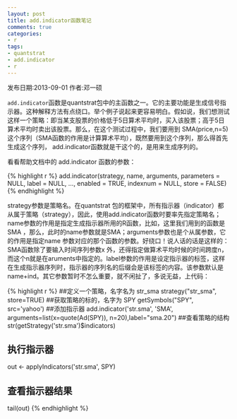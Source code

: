 ```yaml
---
layout: post
title: add.indicator函数笔记
comments: true
categories:
- r
tags:
- quantstrat
- add.indicator
- r
---
```


发布日期:2013-09-01 作者:邓一硕 

<code>add.indicator</code>函数是quantstrat包中的主函数之一。它的主要功能是生成信号指示器。这种解释方法有点绕口。举个例子说起来更容易明白。假如说，我们想测试这样一个策略：即当某支股票的价格低于5日算术平均时，买入该股票；高于5日算术平均时卖出该股票。那么，在这个测试过程中，我们要用到 SMA(price,n=5) 这个序列（SMA函数的作用是计算算术平均），既然要用到这个序列，那么得首先生成这个序列， add.indicator函数就是干这个的，是用来生成序列的。

看看帮助文档中的 add.indicator 函数的参数：

{% highlight r %}
add.indicator(strategy, name, arguments,
    parameters = NULL, label = NULL, ..., enabled = TRUE,
    indexnum = NULL, store = FALSE)
{% endhighlight %}

strategy参数是策略名。在quantstrat 包的框架中，所有指示器（indicator）都从属于策略（strategy），因此，使用add.indicator函数时要率先指定策略名；name参数的作用是指定生成指示器所用的R函数，比如，这里我们用到的函数是SMA ，那么，此时的name参数就是SMA；arguments参数也是个从属参数，它的作用是指定name 参数对应的那个函数的参数。好绕口！说人话的话是这样的：SMA函数除了要输入时间序列参数x 外，还得指定做算术平均时候的时间跨度n，而这个n就是在aruments中指定的。label参数的作用是设定指示器的标签，这样在生成指示器序列时，指示器的序列名的后缀会是该标签的内容。该参数默认是 name+ind。其它参数暂时不怎么重要，就不闲扯了，多说无益，上代码：

{% highlight r %}
##定义一个策略，名字名为 str_sma 
strategy("str_sma", store=TRUE)
##获取策略的标的，名字为 SPY
getSymbols("SPY", src='yahoo')
##添加指示器
add.indicator('str.sma', 'SMA', arguments=list(x=quote(Ad(SPY)), n=20),label="sma.20")
##查看策略的结构
str(getStrategy('str.sma')$indicators)
## 执行指示器
out <- applyIndicators('str.sma', SPY)
## 查看指示器结果
tail(out)
{% endhighlight %}
